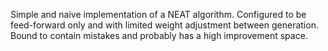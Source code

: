 Simple and naive implementation of a NEAT algorithm. Configured to be feed-forward only and with limited weight adjustment between generation. Bound to contain mistakes and probably has a high improvement space.
